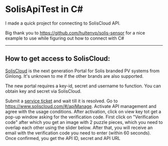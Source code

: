 # SolisApiTest in C#

I made a quick project for connecting to SolisCloud API.

Big thank you to https://github.com/hultenvp/solis-sensor for a nice example to use while figuring out how to connect with C#



------------------


## How to get access to SolisCloud:

[SolisCloud](https://www.soliscloud.com/) is the next generation Portal for Solis branded PV systems from Ginlong. It's unknown to me if the other brands are also supported.

The new portal requires a key-id, secret and username to function. You can obtain key and secret via SolisCloud.

Submit a [service ticket](https://solis-service.solisinverters.com/support/solutions/articles/44002212561-api-access-soliscloud) and wait till it is resolved.
Go to https://www.soliscloud.com/#/apiManage.
Activate API management and agree with the usage conditions.
After activation, click on view key tot get a pop-up window asking for the verification code.
First click on "Verification code" after which you get an image with 2 puzzle pieces, which you need to overlap each other using the slider below.
After that, you will receive an email with the verification code you need to enter (within 60 seconds).
Once confirmed, you get the API ID, secret and API URL
